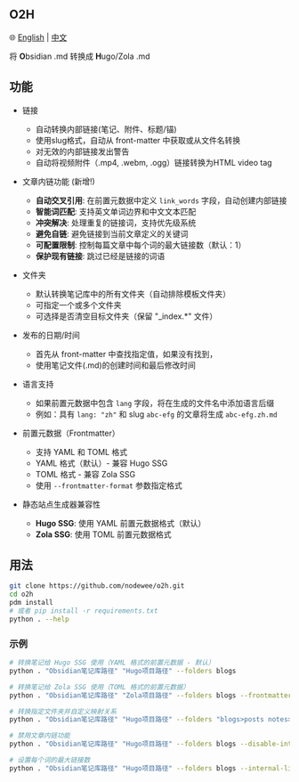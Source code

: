 ## O2H

🌐 [English](README.md) | [中文](README_zh.md)

将 **O**bsidian .md 转换成 **H**ugo/Zola .md

## 功能

- 链接
  - 自动转换内部链接(笔记、附件、标题/锚)
  - 使用slug格式，自动从 front-matter 中获取或从文件名转换
  - 对无效的内部链接发出警告
  - 自动将视频附件（.mp4, .webm, .ogg）链接转换为HTML video tag

- 文章内链功能 (新增!)
  - **自动交叉引用**: 在前置元数据中定义 `link_words` 字段，自动创建内部链接
  - **智能词匹配**: 支持英文单词边界和中文文本匹配
  - **冲突解决**: 处理重复的链接词，支持优先级系统
  - **避免自链**: 避免链接到当前文章定义的关键词
  - **可配置限制**: 控制每篇文章中每个词的最大链接数（默认：1）
  - **保护现有链接**: 跳过已经是链接的词语

- 文件夹
  - 默认转换笔记库中的所有文件夹（自动排除模板文件夹）
  - 可指定一个或多个文件夹
  - 可选择是否清空目标文件夹（保留 "_index.*" 文件）

- 发布的日期/时间
  - 首先从 front-matter 中查找指定值，如果没有找到，
  - 使用笔记文件(.md)的创建时间和最后修改时间

- 语言支持
  - 如果前置元数据中包含 `lang` 字段，将在生成的文件名中添加语言后缀
  - 例如：具有 `lang: "zh"` 和 slug `abc-efg` 的文章将生成 `abc-efg.zh.md`

- 前置元数据（Frontmatter）
  - 支持 YAML 和 TOML 格式
  - YAML 格式（默认）- 兼容 Hugo SSG
  - TOML 格式 - 兼容 Zola SSG
  - 使用 `--frontmatter-format` 参数指定格式

- 静态站点生成器兼容性
  - **Hugo SSG**: 使用 YAML 前置元数据格式（默认）
  - **Zola SSG**: 使用 TOML 前置元数据格式

## 用法

```sh
git clone https://github.com/nodewee/o2h.git
cd o2h
pdm install
# 或者 pip install -r requirements.txt
python . --help
```

### 示例

```sh
# 转换笔记给 Hugo SSG 使用（YAML 格式的前置元数据 - 默认）
python . "Obsidian笔记库路径" "Hugo项目路径" --folders blogs

# 转换笔记给 Zola SSG 使用（TOML 格式的前置元数据）
python . "Obsidian笔记库路径" "Zola项目路径" --folders blogs --frontmatter-format toml

# 转换指定文件夹并自定义映射关系
python . "Obsidian笔记库路径" "Hugo项目路径" --folders "blogs>posts notes>articles"

# 禁用文章内链功能
python . "Obsidian笔记库路径" "Hugo项目路径" --folders blogs --disable-internal-linking

# 设置每个词的最大链接数
python . "Obsidian笔记库路径" "Hugo项目路径" --folders blogs --internal-link-max 2
```
